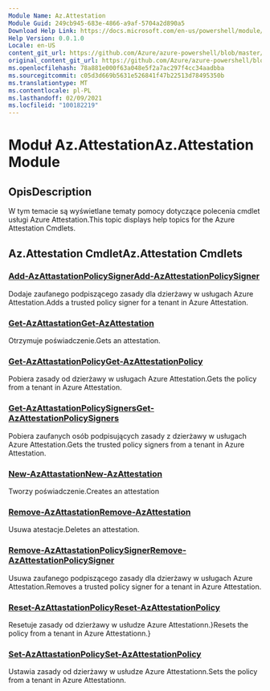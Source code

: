 ```yaml
---
Module Name: Az.Attestation
Module Guid: 249cb945-683e-4866-a9af-5704a2d890a5
Download Help Link: https://docs.microsoft.com/en-us/powershell/module/az.attestation
Help Version: 0.0.1.0
Locale: en-US
content_git_url: https://github.com/Azure/azure-powershell/blob/master/src/Attestation/Attestation/help/Az.Attestation.md
original_content_git_url: https://github.com/Azure/azure-powershell/blob/master/src/Attestation/Attestation/help/Az.Attestation.md
ms.openlocfilehash: 78a881e000f63a048e5f2a7ac297f4cc34aadbba
ms.sourcegitcommit: c05d3d669b5631e526841f47b22513d78495350b
ms.translationtype: MT
ms.contentlocale: pl-PL
ms.lasthandoff: 02/09/2021
ms.locfileid: "100182219"
---
```

# <span data-ttu-id="ed7f2-101">Moduł Az.Attestation</span><span class="sxs-lookup"><span data-stu-id="ed7f2-101">Az.Attestation Module</span></span>
## <span data-ttu-id="ed7f2-102">Opis</span><span class="sxs-lookup"><span data-stu-id="ed7f2-102">Description</span></span>
<span data-ttu-id="ed7f2-103">W tym temacie są wyświetlane tematy pomocy dotyczące polecenia cmdlet usługi Azure Attestation.</span><span class="sxs-lookup"><span data-stu-id="ed7f2-103">This topic displays help topics for the Azure Attestation Cmdlets.</span></span>

## <span data-ttu-id="ed7f2-104">Az.Attestation Cmdlet</span><span class="sxs-lookup"><span data-stu-id="ed7f2-104">Az.Attestation Cmdlets</span></span>
### [<span data-ttu-id="ed7f2-105">Add-AzAttastationPolicySigner</span><span class="sxs-lookup"><span data-stu-id="ed7f2-105">Add-AzAttestationPolicySigner</span></span>](Add-AzAttestationPolicySigner.md)
<span data-ttu-id="ed7f2-106">Dodaje zaufanego podpiszącego zasady dla dzierżawy w usługach Azure Attestation.</span><span class="sxs-lookup"><span data-stu-id="ed7f2-106">Adds a trusted policy signer for a tenant in Azure Attestation.</span></span>

### [<span data-ttu-id="ed7f2-107">Get-AzAttastation</span><span class="sxs-lookup"><span data-stu-id="ed7f2-107">Get-AzAttestation</span></span>](Get-AzAttestation.md)
<span data-ttu-id="ed7f2-108">Otrzymuje poświadczenie.</span><span class="sxs-lookup"><span data-stu-id="ed7f2-108">Gets an attestation.</span></span>

### [<span data-ttu-id="ed7f2-109">Get-AzAttastationPolicy</span><span class="sxs-lookup"><span data-stu-id="ed7f2-109">Get-AzAttestationPolicy</span></span>](Get-AzAttestationPolicy.md)
<span data-ttu-id="ed7f2-110">Pobiera zasady od dzierżawy w usługach Azure Attestation.</span><span class="sxs-lookup"><span data-stu-id="ed7f2-110">Gets the policy from a tenant in Azure Attestation.</span></span>

### [<span data-ttu-id="ed7f2-111">Get-AzAttastationPolicySigners</span><span class="sxs-lookup"><span data-stu-id="ed7f2-111">Get-AzAttestationPolicySigners</span></span>](Get-AzAttestationPolicySigners.md)
<span data-ttu-id="ed7f2-112">Pobiera zaufanych osób podpisujących zasady z dzierżawy w usługach Azure Attestation.</span><span class="sxs-lookup"><span data-stu-id="ed7f2-112">Gets the trusted policy signers from a tenant in Azure Attestation.</span></span>

### [<span data-ttu-id="ed7f2-113">New-AzAttastation</span><span class="sxs-lookup"><span data-stu-id="ed7f2-113">New-AzAttestation</span></span>](New-AzAttestation.md)
<span data-ttu-id="ed7f2-114">Tworzy poświadczenie.</span><span class="sxs-lookup"><span data-stu-id="ed7f2-114">Creates an attestation</span></span>

### [<span data-ttu-id="ed7f2-115">Remove-AzAttastation</span><span class="sxs-lookup"><span data-stu-id="ed7f2-115">Remove-AzAttestation</span></span>](Remove-AzAttestation.md)
<span data-ttu-id="ed7f2-116">Usuwa atestacje.</span><span class="sxs-lookup"><span data-stu-id="ed7f2-116">Deletes an attestation.</span></span>

### [<span data-ttu-id="ed7f2-117">Remove-AzAttastationPolicySigner</span><span class="sxs-lookup"><span data-stu-id="ed7f2-117">Remove-AzAttestationPolicySigner</span></span>](Remove-AzAttestationPolicySigner.md)
<span data-ttu-id="ed7f2-118">Usuwa zaufanego podpiszącego zasady dla dzierżawy w usługach Azure Attestation.</span><span class="sxs-lookup"><span data-stu-id="ed7f2-118">Removes a trusted policy signer for a tenant in Azure Attestation.</span></span>

### [<span data-ttu-id="ed7f2-119">Reset-AzAttastationPolicy</span><span class="sxs-lookup"><span data-stu-id="ed7f2-119">Reset-AzAttestationPolicy</span></span>](Reset-AzAttestationPolicy.md)
<span data-ttu-id="ed7f2-120">Resetuje zasady od dzierżawy w usłudze Azure Attestationn.}</span><span class="sxs-lookup"><span data-stu-id="ed7f2-120">Resets the policy from a tenant in Azure Attestationn.}</span></span>

### [<span data-ttu-id="ed7f2-121">Set-AzAttastationPolicy</span><span class="sxs-lookup"><span data-stu-id="ed7f2-121">Set-AzAttestationPolicy</span></span>](Set-AzAttestationPolicy.md)
<span data-ttu-id="ed7f2-122">Ustawia zasady od dzierżawy w usłudze Azure Attestationn.</span><span class="sxs-lookup"><span data-stu-id="ed7f2-122">Sets the policy from a tenant in Azure Attestationn.</span></span>

